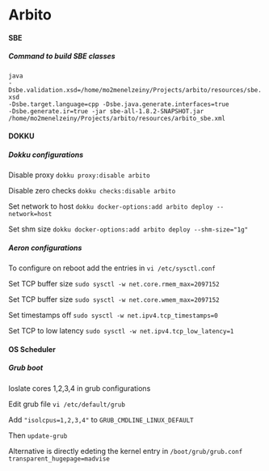 # Arbito 
#### SBE 
##### Command to build SBE classes

<code>java -Dsbe.validation.xsd=/home/mo2menelzeiny/Projects/arbito/resources/sbe.xsd -Dsbe.target.language=cpp -Dsbe.java.generate.interfaces=true -Dsbe.generate.ir=true -jar sbe-all-1.8.2-SNAPSHOT.jar /home/mo2menelzeiny/Projects/arbito/resources/arbito_sbe.xml</code>
  
#### DOKKU
##### Dokku configurations
<p>Disable proxy <code>dokku proxy:disable arbito</code>
<p>Disable zero checks <code>dokku checks:disable arbito</code>
<p>Set network to host <code>dokku docker-options:add arbito deploy --network=host</code>
<p>Set shm size <code>dokku docker-options:add arbito deploy --shm-size="1g"</code>

##### Aeron configurations
<p>To configure on reboot add the entries in <code>vi /etc/sysctl.conf</code>
<p>Set TCP buffer size <code>sudo sysctl -w net.core.rmem_max=2097152</code>
<p>Set TCP buffer size <code>sudo sysctl -w net.core.wmem_max=2097152</code>
<p>Set timestamps off <code>sudo sysctl -w net.ipv4.tcp_timestamps=0</code>
<p>Set TCP to low latency <code>sudo sysctl -w net.ipv4.tcp_low_latency=1</code>

#### OS Scheduler
##### Grub boot
<p>Ioslate cores 1,2,3,4 in grub configurations
<p>Edit grub file <code>vi /etc/default/grub</code>
<p>Add <code>"isolcpus=1,2,3,4"</code> to <code>GRUB_CMDLINE_LINUX_DEFAULT</code>
<p>Then <code>update-grub</code>
<p>Alternative is directly edeting the kernel entry in <code>/boot/grub/grub.conf</code>
<code>transparent_hugepage=madvise</code>
